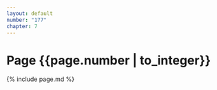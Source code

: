 ```yaml
---
layout: default
number: "177"
chapter: 7
---
```


# Page {{page.number | to_integer}}
{% include page.md %}
